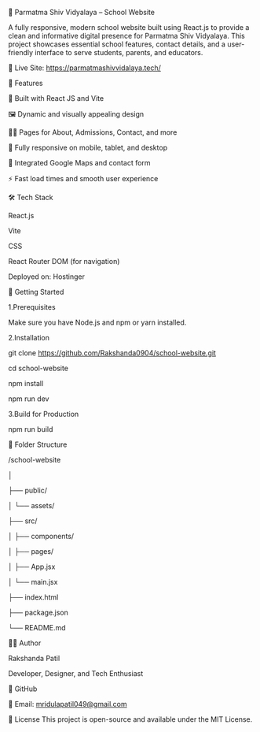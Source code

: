 🏫 Parmatma Shiv Vidyalaya – School Website

A fully responsive, modern school website built using React.js to provide a clean and informative digital presence for Parmatma Shiv Vidyalaya. This project showcases essential school features, contact details, and a user-friendly interface to serve students, parents, and educators.

🔗 Live Site: https://parmatmashivvidalaya.tech/

📌 Features

🎯 Built with React JS and Vite

🖼️ Dynamic and visually appealing design

🧑‍🏫 Pages for About, Admissions, Contact, and more

📱 Fully responsive on mobile, tablet, and desktop

📍 Integrated Google Maps and contact form

⚡ Fast load times and smooth user experience

🛠️ Tech Stack

React.js

Vite

CSS 

React Router DOM (for navigation)

Deployed on: Hostinger

🚀 Getting Started

1.Prerequisites

Make sure you have Node.js and npm or yarn installed.

2.Installation

git clone https://github.com/Rakshanda0904/school-website.git

cd school-website

npm install

npm run dev

3.Build for Production

npm run build

📁 Folder Structure

/school-website

│

├── public/

│   └── assets/

├── src/

│   ├── components/

│   ├── pages/

│   ├── App.jsx

│   └── main.jsx

├── index.html

├── package.json

└── README.md

🧑‍💻 Author

Rakshanda Patil

Developer, Designer, and Tech Enthusiast

🔗 GitHub

📧 Email: mridulapatil049@gmail.com

📄 License
This project is open-source and available under the MIT License.

